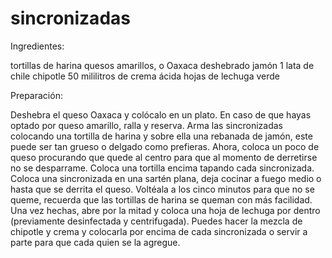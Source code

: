 # sincronizadas

Ingredientes:

tortillas de harina quesos amarillos, o Oaxaca
deshebrado jamón
1 lata de chile chipotle
50 mililitros de crema ácida
hojas de lechuga verde

Preparación:

Deshebra el queso Oaxaca y colócalo en un plato. En caso de que hayas optado por queso amarillo, ralla y reserva.
Arma las sincronizadas colocando una tortilla de harina y sobre ella una rebanada de jamón, este puede ser tan grueso o delgado como prefieras.
Ahora, coloca un poco de queso procurando que quede al centro para que al momento de derretirse no se desparrame.
Coloca una tortilla encima tapando cada sincronizada. Coloca una sincronizada en una sartén plana, deja cocinar a fuego medio o hasta que se derrita el queso. Voltéala a los cinco minutos para que no se queme, recuerda que las tortillas de harina se queman con más facilidad.
Una vez hechas, abre por la mitad y coloca una hoja de lechuga por dentro (previamente desinfectada y centrifugada).
Puedes hacer la mezcla de chipotle y crema y colocarla por encima de cada sincronizada o servir a parte para que cada quien se la agregue.